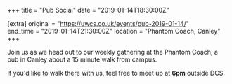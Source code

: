 +++
title = "Pub Social"
date = "2019-01-14T18:30:00Z"

[extra]
original = "https://uwcs.co.uk/events/pub-2019-01-14/"    
end_time = "2019-01-14T21:30:00Z"
location = "Phantom Coach, Canley"
+++

Join us as we head out to our weekly gathering at the Phantom Coach, a pub in Canley about a 15 minute walk from campus.

If you'd like to walk there with us, feel free to meet up at **6pm** outside DCS.

